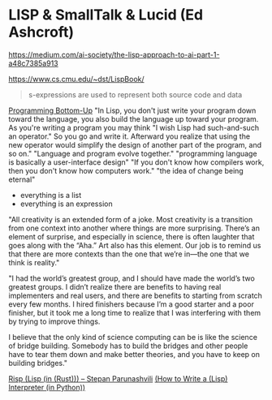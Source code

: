 # LISP & SmallTalk & Lucid (Ed Ashcroft)
https://medium.com/ai-society/the-lisp-approach-to-ai-part-1-a48c7385a913

https://www.cs.cmu.edu/~dst/LispBook/

> s-expressions are used to represent both source code and data

[Programming Bottom-Up](http://www.paulgraham.com/progbot.html)
"In Lisp, you don't just write your program down toward the language, you also build the language up toward your program. As you're writing a program you may think "I wish Lisp had such-and-such an operator." So you go and write it. Afterward you realize that using the new operator would simplify the design of another part of the program, and so on."
"Language and program evolve together."
"programming language is basically a user-interface design"
"If you don't know how compilers work, then you don't know how computers work."
"the idea of change being eternal"
- everything is a list
- everything is an expression

"All creativity is an extended form of a joke. Most creativity is a transition from one context into another where things are more surprising. There’s an element of surprise, and especially in science, there is often laughter that goes along with the “Aha.” Art also has this element. Our job is to remind us that there are more contexts than the one that we’re in—the one that we think is reality."

"I had the world’s greatest group, and I should have made the world’s two greatest groups. I didn’t realize there are benefits to having real implementers and real users, and there are benefits to starting from scratch every few months. I hired finishers because I’m a good starter and a poor finisher, but it took me a long time to realize that I was interfering with them by trying to improve things.

I believe that the only kind of science computing can be is like the science of bridge building. Somebody has to build the bridges and other people have to tear them down and make better theories, and you have to keep on building bridges."

[Risp (Lisp (in (Rust))) – Stepan Parunashvili](https://m.stopa.io/risp-lisp-in-rust-90a0dad5b116)
[(How to Write a (Lisp) Interpreter (in Python))](http://norvig.com/lispy.html)
